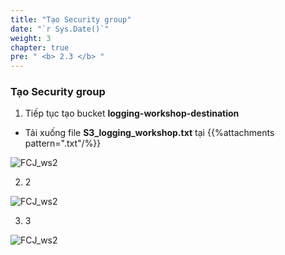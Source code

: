 ```yaml
---
title: "Tạo Security group"
date: "`r Sys.Date()`"
weight: 3
chapter: true
pre: " <b> 2.3 </b> "
---
```


### Tạo Security group

1. Tiếp tục tạo bucket **logging-workshop-destination**

- Tải xuống file **S3_logging_workshop.txt** tại {{%attachments  pattern=".txt"/%}}

![FCJ_ws2](/images/2.prerequisite/8.png)

2. 2

![FCJ_ws2](/images/2.prerequisite/9.png)

3. 3

![FCJ_ws2](/images/2.prerequisite/10.png)
